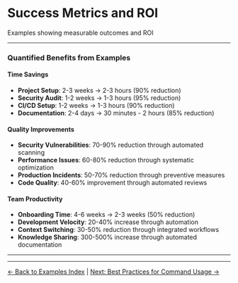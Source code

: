 # Success Metrics and ROI

Examples showing measurable outcomes and ROI

---

### Quantified Benefits from Examples

#### **Time Savings**

- **Project Setup**: 2-3 weeks → 2-3 hours (90% reduction)
- **Security Audit**: 1-2 weeks → 1-3 hours (95% reduction)
- **CI/CD Setup**: 1-2 weeks → 1-3 hours (90% reduction)
- **Documentation**: 2-4 days → 30 minutes - 2 hours (85% reduction)

#### **Quality Improvements**

- **Security Vulnerabilities**: 70-90% reduction through automated scanning
- **Performance Issues**: 60-80% reduction through systematic optimization
- **Production Incidents**: 50-70% reduction through preventive measures
- **Code Quality**: 40-60% improvement through automated reviews

#### **Team Productivity**

- **Onboarding Time**: 4-6 weeks → 2-3 weeks (50% reduction)
- **Development Velocity**: 20-40% increase through automation
- **Context Switching**: 30-50% reduction through integrated workflows
- **Knowledge Sharing**: 300-500% increase through automated documentation

---

---

[← Back to Examples Index](README.md) | [Next: Best Practices for Command Usage →](11-best-practices.md)
